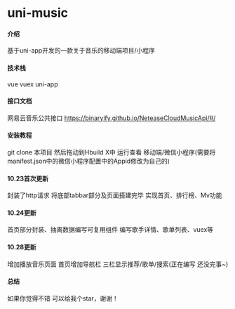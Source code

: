 # uni-music

#### 介绍
基于uni-app开发的一款关于音乐的移动端项目/小程序

#### 技术栈
vue vuex uni-app

#### 接口文档
网易云音乐公共接口 
https://binaryify.github.io/NeteaseCloudMusicApi/#/

#### 安装教程
git clone 本项目 然后拖动到Hbuild X中 运行查看 移动端/微信小程序(需要将manifest.json中的微信小程序配置中的Appid修改为自己的)

#### 10.23首次更新
封装了http请求 将底部tabbar部分及页面搭建完毕 实现首页、排行榜、Mv功能 
#### 10.24更新
首页部分封装、抽离数据编写可复用组件 编写歌手详情、歌单列表、vuex等
#### 10.28更新
增加播放音乐页面 首页增加导航栏 三栏显示推荐/歌单/搜索(正在编写 还没完事~)

####  总结
如果你觉得不错 可以给我个star，谢谢！
